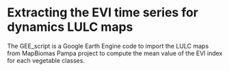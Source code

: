 # Extracting the EVI time series for dynamics LULC maps

The GEE_script is a Google Earth Engine code to import the LULC maps from MapBiomas Pampa project to compute the mean value of the EVI index for each vegetable classes.  
